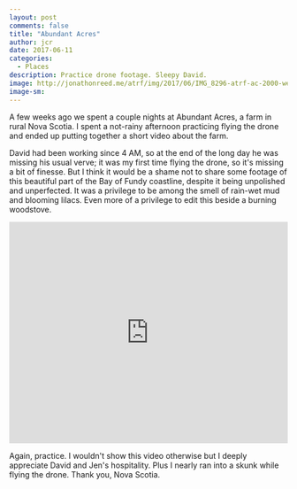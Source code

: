 ```yaml
---
layout: post
comments: false
title: "Abundant Acres"
author: jcr
date: 2017-06-11
categories:
  - Places
description: Practice drone footage. Sleepy David.
image: http://jonathonreed.me/atrf/img/2017/06/IMG_8296-atrf-ac-2000-web.jpg
image-sm:
---
```


A few weeks ago we spent a couple nights at Abundant Acres, a farm in rural Nova Scotia. I spent a not-rainy afternoon practicing flying the drone and ended up putting together a short video about the farm.

David had been working since 4 AM, so at the end of the long day he was missing his usual verve; it was my first time flying the drone, so it's missing a bit of finesse. But I think it would be a shame not to share some footage of this beautiful part of the Bay of Fundy coastline, despite it being unpolished and unperfected. It was a privilege to be among the smell of rain-wet mud and blooming lilacs. Even more of a privilege to edit this beside a burning woodstove.

<iframe width="100%" height="400" src="https://www.youtube.com/embed/--3dz_lucwU" frameborder="0" allowfullscreen></iframe>

Again, practice. I wouldn't show this video otherwise but I deeply appreciate David and Jen's hospitality. Plus I nearly ran into a skunk while flying the drone. Thank you, Nova Scotia.